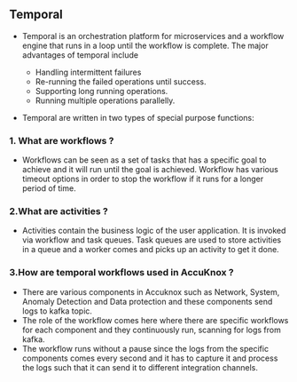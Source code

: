 ## Temporal

- Temporal is an orchestration platform for microservices and a workflow engine that runs in a loop until the workflow is complete. The major advantages of temporal include
  - Handling intermittent failures
  - Re-running the failed operations until success.
  - Supporting long running operations.
  - Running multiple operations parallelly.

- Temporal are written in two types of special purpose functions:

### 1. What are workflows ?
 - Workflows can be seen as a set of tasks that has a specific goal to achieve and it will run until the goal is achieved. Workflow has various timeout options in order to stop the workflow if it runs for a longer period of time.

### 2.What are activities ?
 - Activities contain the business logic of the user application. It is invoked via workflow and task queues. Task queues are used to store activities in a queue and a worker comes and picks up an activity to get it done.

### 3.How are temporal workflows used in AccuKnox ?
 - There are various components in Accuknox such as Network, System, Anomaly Detection and Data protection and these components send logs to kafka topic.
 - The role of the workflow comes here where there are specific workflows for each component and they continuously run, scanning for logs from kafka.
 - The workflow runs without a pause since the logs from the specific components comes every second and it has to capture it and process the logs such that it can send it to different integration channels.
